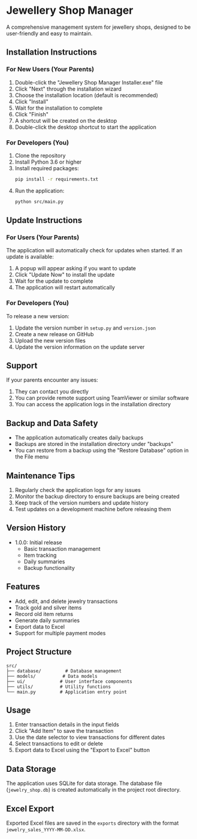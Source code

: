 # Jewellery Shop Manager

A comprehensive management system for jewellery shops, designed to be user-friendly and easy to maintain.

## Installation Instructions

### For New Users (Your Parents)

1. Double-click the "Jewellery Shop Manager Installer.exe" file
2. Click "Next" through the installation wizard
3. Choose the installation location (default is recommended)
4. Click "Install"
5. Wait for the installation to complete
6. Click "Finish"
7. A shortcut will be created on the desktop
8. Double-click the desktop shortcut to start the application

### For Developers (You)

1. Clone the repository
2. Install Python 3.6 or higher
3. Install required packages:
   ```bash
   pip install -r requirements.txt
   ```
4. Run the application:
   ```bash
   python src/main.py
   ```

## Update Instructions

### For Users (Your Parents)

The application will automatically check for updates when started. If an update is available:

1. A popup will appear asking if you want to update
2. Click "Update Now" to install the update
3. Wait for the update to complete
4. The application will restart automatically

### For Developers (You)

To release a new version:

1. Update the version number in `setup.py` and `version.json`
2. Create a new release on GitHub
3. Upload the new version files
4. Update the version information on the update server

## Support

If your parents encounter any issues:

1. They can contact you directly
2. You can provide remote support using TeamViewer or similar software
3. You can access the application logs in the installation directory

## Backup and Data Safety

- The application automatically creates daily backups
- Backups are stored in the installation directory under "backups"
- You can restore from a backup using the "Restore Database" option in the File menu

## Maintenance Tips

1. Regularly check the application logs for any issues
2. Monitor the backup directory to ensure backups are being created
3. Keep track of the version numbers and update history
4. Test updates on a development machine before releasing them

## Version History

- 1.0.0: Initial release
  - Basic transaction management
  - Item tracking
  - Daily summaries
  - Backup functionality

## Features

- Add, edit, and delete jewelry transactions
- Track gold and silver items
- Record old item returns
- Generate daily summaries
- Export data to Excel
- Support for multiple payment modes

## Project Structure

```
src/
├── database/         # Database management
├── models/          # Data models
├── ui/             # User interface components
├── utils/          # Utility functions
└── main.py         # Application entry point
```

## Usage

1. Enter transaction details in the input fields
2. Click "Add Item" to save the transaction
3. Use the date selector to view transactions for different dates
4. Select transactions to edit or delete
5. Export data to Excel using the "Export to Excel" button

## Data Storage

The application uses SQLite for data storage. The database file (`jewelry_shop.db`) is created automatically in the project root directory.

## Excel Export

Exported Excel files are saved in the `exports` directory with the format `jewelry_sales_YYYY-MM-DD.xlsx`. 